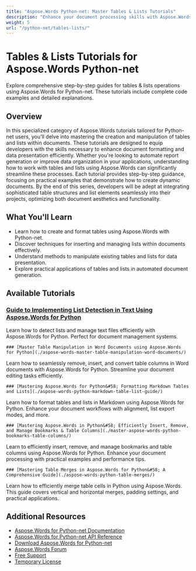 ```yaml
---
title: "Aspose.Words Python-net: Master Tables & Lists Tutorials"
description: "Enhance your document processing skills with Aspose.Words tutorials focused on tables and lists in Python-net. Perfect for developers seeking practical, actionable insights."
weight: 5
url: "/python-net/tables-lists/"
---
```

# Tables & Lists Tutorials for Aspose.Words Python-net

Explore comprehensive step-by-step guides for tables & lists operations using Aspose.Words for Python-net. These tutorials include complete code examples and detailed explanations.

## Overview

In this specialized category of Aspose.Words tutorials tailored for Python-net users, you'll delve into mastering the creation and manipulation of tables and lists within documents. These tutorials are designed to equip developers with the skills necessary to enhance document formatting and data presentation efficiently. Whether you're looking to automate report generation or improve data organization in your applications, understanding how to work with tables and lists using Aspose.Words can significantly streamline these processes. Each tutorial provides step-by-step guidance, focusing on practical examples that demonstrate how to create dynamic documents. By the end of this series, developers will be adept at integrating sophisticated table structures and list elements seamlessly into their projects, optimizing both document aesthetics and functionality.

## What You'll Learn

- Learn how to create and format tables using Aspose.Words with Python-net.
- Discover techniques for inserting and managing lists within documents effectively.
- Understand methods to manipulate existing tables and lists for data presentation.
- Explore practical applications of tables and lists in automated document generation.

## Available Tutorials

### [Guide to Implementing List Detection in Text Using Aspose.Words for Python](./aspose-words-python-list-detection-guide/)
Learn how to detect lists and manage text files efficiently with Aspose.Words for Python. Perfect for document management systems.

    ### [Master Table Manipulation in Word Documents using Aspose.Words for Python](./aspose-words-master-table-manipulation-word-documents/)
Learn how to seamlessly remove, insert, and convert table columns in Word documents with Aspose.Words for Python. Streamline your document editing tasks efficiently.

    ### [Mastering Aspose.Words for Python&#58; Formatting Markdown Tables and Lists](./aspose-words-python-markdown-table-list-guide/)
Learn how to format tables and lists in Markdown using Aspose.Words for Python. Enhance your document workflows with alignment, list export modes, and more.

    ### [Mastering Aspose.Words in Python&#58; Efficiently Insert, Remove, and Manage Bookmarks & Table Columns](./master-aspose-words-python-bookmarks-table-columns/)
Learn to efficiently insert, remove, and manage bookmarks and table columns using Aspose.Words for Python. Enhance your document processing with practical examples and performance tips.

    ### [Mastering Table Merges in Aspose.Words for Python&#58; A Comprehensive Guide](./aspose-words-python-table-merges/)
Learn how to efficiently merge table cells in Python using Aspose.Words. This guide covers vertical and horizontal merges, padding settings, and practical applications.

## Additional Resources

- [Aspose.Words for Python-net Documentation](https://docs.aspose.com/words/python-net/)
- [Aspose.Words for Python-net API Reference](https://reference.aspose.com/words/python-net/)
- [Download Aspose.Words for Python-net](https://releases.aspose.com/words/python-net/)
- [Aspose.Words Forum](https://forum.aspose.com/c/words/8)
- [Free Support](https://forum.aspose.com/)
- [Temporary License](https://purchase.aspose.com/temporary-license/)